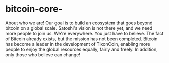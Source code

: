 # bitcoin-core-
About who we are!
Our goal is to build an ecosystem that goes beyond bitcoin on a global scale. Satoshi's vision is not there yet, and we need more people to join us. We're everywhere. You just have to believe. The fact of Bitcoin already exists, but the mission has not been completed. Bitcoin has become a leader in the development of TixonCoin, enabling more people to enjoy the global resources equally, fairly and freely. In addition, only those who believe can change!
